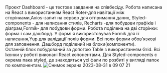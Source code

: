 Проєкт Dashboard - це тестове завдання на співбесіду.
Робота написана на React з використанням React Roter-для навігації між сторінками,Axios-запит на сервер для отпримання даних, Styled-components - для написання стилів, Recharts -для побудови графіків і діаграм,Formik- для побудови форми. 
Робота поділена на дві сторінки: форма і сам дашборд.
У формі я використовував Formik для її написання,Yup для валідації полів форми. Всі поля форми обов'язкові для заповнення.
Дашборд поділений на блоки(компоненти).  
Останній блок побудований за допогою Table з використанням Grid.
Всі Іконки у роботі виконані React копонентами.
Для Styled-components є окрема пака styled, де знаходяться усі фали по розбиті у вигляді папок по компонентам.
![Снимок экрана 2023-08-31 в 09 07 21](https://github.com/Artem91S/Dashboard/assets/115031070/ce9a8ed3-de0c-4418-bf02-c4bc172d8ddf)


